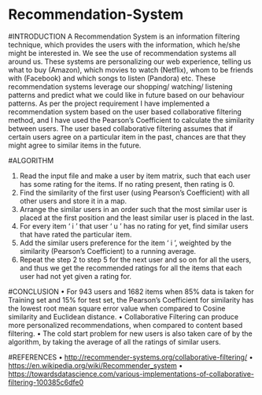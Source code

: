 # Recommendation-System
#INTRODUCTION
A Recommendation System is an information filtering technique, which provides the users with the information, which he/she might be interested in. We see the use of recommendation systems all around us. These systems are personalizing our web experience, telling us what to buy (Amazon), which movies to watch (Netflix), whom to be friends with (Facebook) and which songs to listen (Pandora) etc. These recommendation systems leverage our shopping/ watching/ listening patterns and predict what we could like in future based on our behaviour patterns. As per the project requirement I have implemented a recommendation system based on the user based collaborative filtering method, and I have used the Pearson’s Coefficient to calculate the similarity between users. The user based collaborative filtering assumes that if certain users agree on a particular item in the past, chances are that they might agree to similar items in the future.

#ALGORITHM
1.	Read the input file and make a user by item matrix, such that each user has some rating for the items. If no rating present, then rating is 0.
2.	Find the similarity of the first user (using Pearson’s Coefficient) with all other users and store it in a map.
3.	Arrange the similar users in an order such that the most similar user is placed at the first position and the least similar user is placed in the last.
4.	For every item ‘ i ’ that user ‘ u ’ has no rating for yet, find similar users that have rated the particular item.
5.	Add the similar users preference for the item ‘ i ’, weighted by the similarity (Pearson’s Coefficient) to a running average.
6.	Repeat the step 2 to step 5 for the next user and so on for all the users, and thus we get the recommended ratings for all the items that each user had not yet given a rating for.

#CONCLUSION
•	For 943 users and 1682 items when 85% data is taken for Training set and 15% for test set, the Pearson’s Coefficient for similarity has the lowest root mean square error value when compared to Cosine similarity and Euclidean distance.
•	Collaborative Filtering can produce more personalized recommendations, when compared to content based filtering.
•	The cold start problem for new users is also taken care of by the algorithm, by taking the average of all the ratings of similar users.

#REFERENCES
•	http://recommender-systems.org/collaborative-filtering/
•	https://en.wikipedia.org/wiki/Recommender_system
•	https://towardsdatascience.com/various-implementations-of-collaborative-filtering-100385c6dfe0

